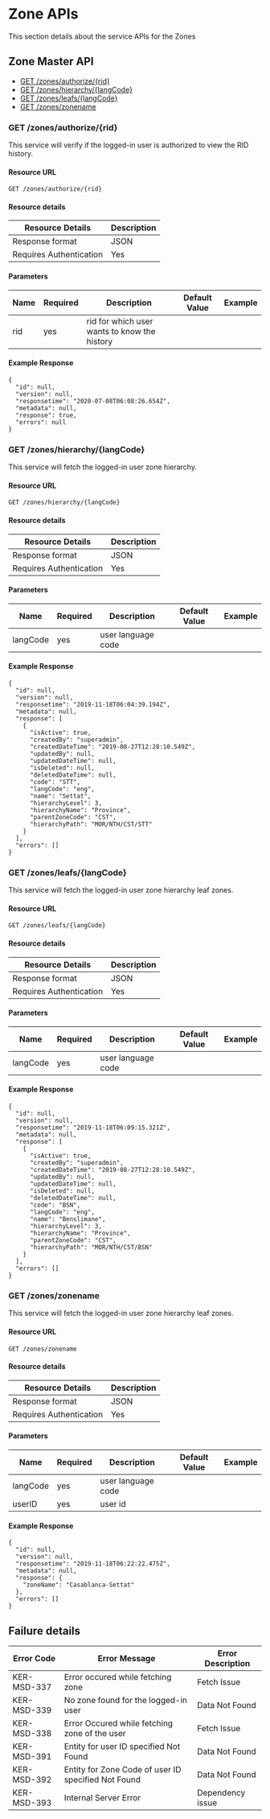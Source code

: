 # Zone APIs

This section details about the service APIs for the Zones

## Zone Master API

* [GET /zones/authorize/{rid}](Zone-APIs.md#get-zones-authorize-rid)
* [GET /zones/hierarchy/{langCode}](Zone-APIs.md#get-zones-hierarchy-langcode)
* [GET /zones/leafs/{langCode}](Zone-APIs.md#get-zones-leafs-langcode)
* [GET /zones/zonename](Zone-APIs.md#get-zones-zonename)

### GET /zones/authorize/{rid}

This service will verify if the logged-in user is authorized to view the RID history.

#### Resource URL

`GET /zones/authorize/{rid}`

#### Resource details

| Resource Details        | Description |
| ----------------------- | ----------- |
| Response format         | JSON        |
| Requires Authentication | Yes         |

#### Parameters

| Name | Required | Description                                  | Default Value | Example |
| ---- | -------- | -------------------------------------------- | ------------- | ------- |
| rid  | yes      | rid for which user wants to know the history |               |         |

#### Example Response

```
{
  "id": null,
  "version": null,
  "responsetime": "2020-07-08T06:08:26.654Z",
  "metadata": null,
  "response": true,
  "errors": null
}
```

### GET /zones/hierarchy/{langCode}

This service will fetch the logged-in user zone hierarchy.

#### Resource URL

`GET /zones/hierarchy/{langCode}`

#### Resource details

| Resource Details        | Description |
| ----------------------- | ----------- |
| Response format         | JSON        |
| Requires Authentication | Yes         |

#### Parameters

| Name     | Required | Description        | Default Value | Example |
| -------- | -------- | ------------------ | ------------- | ------- |
| langCode | yes      | user language code |               |         |

#### Example Response

```
{
  "id": null,
  "version": null,
  "responsetime": "2019-11-18T06:04:39.194Z",
  "metadata": null,
  "response": [
    {
      "isActive": true,
      "createdBy": "superadmin",
      "createdDateTime": "2019-08-27T12:28:10.549Z",
      "updatedBy": null,
      "updatedDateTime": null,
      "isDeleted": null,
      "deletedDateTime": null,
      "code": "STT",
      "langCode": "eng",
      "name": "Settat",
      "hierarchyLevel": 3,
      "hierarchyName": "Province",
      "parentZoneCode": "CST",
      "hierarchyPath": "MOR/NTH/CST/STT"
    }
  ],
  "errors": []
}
```

### GET /zones/leafs/{langCode}

This service will fetch the logged-in user zone hierarchy leaf zones.

#### Resource URL

`GET /zones/leafs/{langCode}`

#### Resource details

| Resource Details        | Description |
| ----------------------- | ----------- |
| Response format         | JSON        |
| Requires Authentication | Yes         |

#### Parameters

| Name     | Required | Description        | Default Value | Example |
| -------- | -------- | ------------------ | ------------- | ------- |
| langCode | yes      | user language code |               |         |

#### Example Response

```
{
  "id": null,
  "version": null,
  "responsetime": "2019-11-18T06:09:15.321Z",
  "metadata": null,
  "response": [
    {
      "isActive": true,
      "createdBy": "superadmin",
      "createdDateTime": "2019-08-27T12:28:10.549Z",
      "updatedBy": null,
      "updatedDateTime": null,
      "isDeleted": null,
      "deletedDateTime": null,
      "code": "BSN",
      "langCode": "eng",
      "name": "Benslimane",
      "hierarchyLevel": 3,
      "hierarchyName": "Province",
      "parentZoneCode": "CST",
      "hierarchyPath": "MOR/NTH/CST/BSN"
    }
  ],
  "errors": []
}
```

### GET /zones/zonename

This service will fetch the logged-in user zone hierarchy leaf zones.

#### Resource URL

`GET /zones/zonename`

#### Resource details

| Resource Details        | Description |
| ----------------------- | ----------- |
| Response format         | JSON        |
| Requires Authentication | Yes         |

#### Parameters

| Name     | Required | Description        | Default Value | Example |
| -------- | -------- | ------------------ | ------------- | ------- |
| langCode | yes      | user language code |               |         |
| userID   | yes      | user id            |               |         |

#### Example Response

```
{
  "id": null,
  "version": null,
  "responsetime": "2019-11-18T06:22:22.475Z",
  "metadata": null,
  "response": {
    "zoneName": "Casablanca-Settat"
  },
  "errors": []
}
```

## Failure details

| Error Code  | Error Message                                       | Error Description |
| ----------- | --------------------------------------------------- | ----------------- |
| KER-MSD-337 | Error occured while fetching zone                   | Fetch Issue       |
| KER-MSD-339 | No zone found for the logged-in user                | Data Not Found    |
| KER-MSD-338 | Error Occured while fetching zone of the user       | Fetch Issue       |
| KER-MSD-391 | Entity for user ID specified Not Found              | Data Not Found    |
| KER-MSD-392 | Entity for Zone Code of user ID specified Not Found | Data Not Found    |
| KER-MSD-393 | Internal Server Error                               | Dependency issue  |
